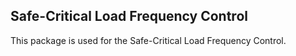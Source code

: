## Safe-Critical Load Frequency Control

This package is used for the Safe-Critical Load Frequency Control.

